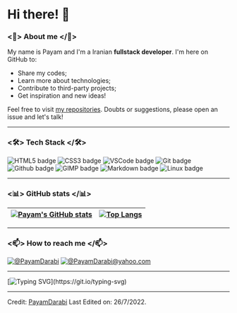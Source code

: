 # Hi there! 👋
 
### <🌹> About me </🌹>

My name is Payam and I'm a Iranian **fullstack developer**. I'm here on GitHub to:
- Share my codes;
- Learn more about technologies;
- Contribute to third-party projects;
- Get inspiration and new ideas!

Feel free to visit [my repositories](https://github.com/PayamDarabi?tab=repositories). Doubts or suggestions, please open an issue and let's talk!

---

### <🛠> Tech Stack </🛠>

![HTML5 badge](https://img.shields.io/badge/HTML5-E34F26?style=for-the-badge&logo=html5&logoColor=white) ![CSS3 badge](https://img.shields.io/badge/CSS3-1572B6?style=for-the-badge&logo=css3&logoColor=white) ![VSCode badge](https://img.shields.io/badge/Visual_Studio_Code-0078D4?style=for-the-badge&logo=visual%20studio%20code&logoColor=white) ![Git badge](https://img.shields.io/badge/GIT-F05032?style=for-the-badge&logo=git&logoColor=white) ![Github badge](https://img.shields.io/badge/GitHub-100000?style=for-the-badge&logo=github&logoColor=white) ![GIMP badge](https://img.shields.io/badge/gimp-5C5543?style=for-the-badge&logo=gimp&logoColor=white) ![Markdown badge](https://img.shields.io/badge/Markdown-000000?style=for-the-badge&logo=markdown&logoColor=white) ![Linux badge](https://img.shields.io/badge/Linux-FCC624?style=for-the-badge&logo=linux&logoColor=black)

---

### <📊> GitHub stats </📊>


[![Payam's GitHub stats](https://github-readme-stats.vercel.app/api?username=payamdarabi&show_icons=true&theme=dark&text_color=fff&border_color=79ff97&hide_title=true)](https://github.com/PayamDarabi) | [![Top Langs](https://github-readme-stats.vercel.app/api/top-langs/?username=PayamDarabi&theme=dark&text_color=fff&border_color=79ff97&layout=compact)](https://github.com/PayamDarabi) 
| ----------- | ------------ |

---

### <📫> How to reach me </📫>

[![@PayamDarabi](https://img.icons8.com/fluency/48/000000/linkedin.png "@PayamDarabi")](https://www.linkedin.com/in/payam-darabi-162a58108/)
[![@PayamDarabi@yahoo.com](https://img.icons8.com/fluency/48/000000/apple-mail.png "@PayamDarabi@yahoo.com")](https://PayamDarabi@yahoo.com)

---

[![Typing SVG](https://readme-typing-svg.herokuapp.com?font=Ubuntu&color=%230EAA20&vCenter=true&lines=Thanks+for+visiting!+You're+welcome!)](https://git.io/typing-svg)

------

Credit: [PayamDarabi](https://github.com/PayamDarabi)
Last Edited on: 26/7/2022.
